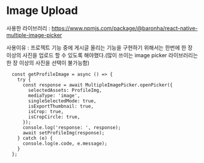 # Image Upload
사용한 라이브러리 : https://www.npmjs.com/package/@baronha/react-native-multiple-image-picker

사용이유 : 프로젝트 기능 중에 게시글 올리는 기능을 구현하기 위해서는 한번에 한 장 이상의 사진을 업로드 할 수 있도록 해야했다.(많이 쓰이는 image picker 라이브러리는 한 장 이상의 사진을 선택이 불가능함)

```
  const getProfileImage = async () => {
    try {
      const response = await MultipleImagePicker.openPicker({
        selectedAssets: ProfileImg,
        mediaType: 'image',
        singleSelectedMode: true,
        isExportThumbnail: true,
        isCrop: true,
        isCropCircle: true,
      });
      console.log('response: ', response);
      await setProfileImg(response);
    } catch (e) {
      console.log(e.code, e.message);
    }
  };
```
